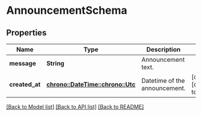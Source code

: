 # AnnouncementSchema

## Properties
Name | Type | Description | Notes
------------ | ------------- | ------------- | -------------
**message** | **String** | Announcement text. | 
**created_at** | [**chrono::DateTime::<chrono::Utc>**](DateTime.md) | Datetime of the announcement. | [optional] [default to None]

[[Back to Model list]](../README.md#documentation-for-models) [[Back to API list]](../README.md#documentation-for-api-endpoints) [[Back to README]](../README.md)


